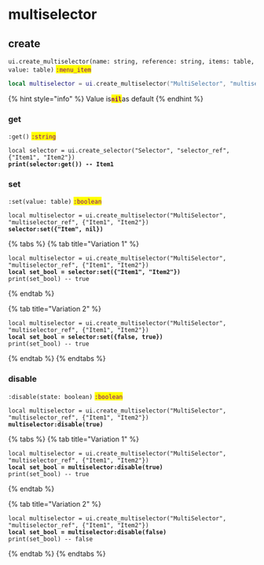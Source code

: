 # multiselector

## create

`ui.create_multiselector(name: string, reference: string, items: table, value: table)` <mark style="color:purple;">`:menu_item`</mark>

```lua
local multiselector = ui.create_multiselector("MultiSelector", "multiselector_ref", {"Item1", "Item2"})
```

{% hint style="info" %}
Value is<mark style="color:purple;">**`nil`**</mark>as default
{% endhint %}

### get

`:get()` <mark style="color:purple;">`:string`</mark>

<pre class="language-lua"><code class="lang-lua">local selector = ui.create_selector("Selector", "selector_ref", {"Item1", "Item2"})
<strong>print(selector:get()) -- Item1
</strong></code></pre>

### set

`:set(value: table)` <mark style="color:purple;">`:boolean`</mark>

<pre class="language-lua"><code class="lang-lua">local multiselector = ui.create_multiselector("MultiSelector", "multiselector_ref", {"Item1", "Item2"})
<strong>selector:set({"Item", nil})
</strong></code></pre>

{% tabs %}
{% tab title="Variation 1" %}
<pre class="language-lua"><code class="lang-lua">local multiselector = ui.create_multiselector("MultiSelector", "multiselector_ref", {"Item1", "Item2"})
<strong>local set_bool = selector:set({"Item1", "Item2"})
</strong>print(set_bool) -- true
</code></pre>
{% endtab %}

{% tab title="Variation 2" %}
<pre class="language-lua"><code class="lang-lua">local multiselector = ui.create_multiselector("MultiSelector", "multiselector_ref", {"Item1", "Item2"})
<strong>local set_bool = selector:set({false, true})
</strong>print(set_bool) -- true
</code></pre>
{% endtab %}
{% endtabs %}

### disable

`:disable(state: boolean)` <mark style="color:purple;">`:boolean`</mark>

<pre class="language-lua"><code class="lang-lua">local multiselector = ui.create_multiselector("MultiSelector", "multiselector_ref", {"Item1", "Item2"})
<strong>multiselector:disable(true)
</strong></code></pre>

{% tabs %}
{% tab title="Variation 1" %}
<pre class="language-lua"><code class="lang-lua">local multiselector = ui.create_multiselector("MultiSelector", "multiselector_ref", {"Item1", "Item2"})
<strong>local set_bool = multiselector:disable(true)
</strong>print(set_bool) -- true
</code></pre>
{% endtab %}

{% tab title="Variation 2" %}
<pre class="language-lua"><code class="lang-lua">local multiselector = ui.create_multiselector("MultiSelector", "multiselector_ref", {"Item1", "Item2"})
<strong>local set_bool = multiselector:disable(false)
</strong>print(set_bool) -- false
</code></pre>
{% endtab %}
{% endtabs %}
